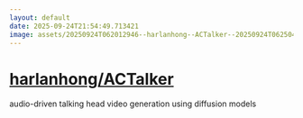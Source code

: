 ```yaml
---
layout: default
date: 2025-09-24T21:54:49.713421
image: assets/20250924T062012946--harlanhong--ACTalker--20250924T062504191--cropped.png
---
```


# [harlanhong/ACTalker](https://github.com/harlanhong/ACTalker)

audio-driven talking head video generation using diffusion models
